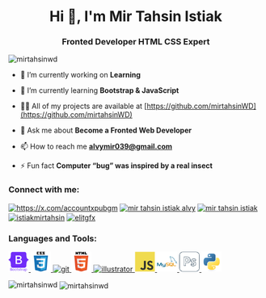 <h1 align="center">Hi 👋, I'm Mir Tahsin Istiak</h1>
<h3 align="center">Fronted Developer HTML CSS Expert</h3>

<p align="left"> <img src="https://komarev.com/ghpvc/?username=mirtahsinwd&label=Profile%20views&color=0e75b6&style=flat" alt="mirtahsinwd" /> </p>

- 🔭 I’m currently working on **Learning**

- 🌱 I’m currently learning **Bootstrap & JavaScript**

- 👨‍💻 All of my projects are available at [https://github.com/mirtahsinWD](https://github.com/mirtahsinWD)

- 💬 Ask me about **Become a Fronted Web Developer**

- 📫 How to reach me **alvymir039@gmail.com**

- ⚡ Fun fact **Computer “bug” was inspired by a real insect**

<h3 align="left">Connect with me:</h3>
<p align="left">
<a href="https://twitter.com/https://x.com/accountxpubgm" target="blank"><img align="center" src="https://raw.githubusercontent.com/rahuldkjain/github-profile-readme-generator/master/src/images/icons/Social/twitter.svg" alt="https://x.com/accountxpubgm" height="30" width="40" /></a>
<a href="https://linkedin.com/in/mir tahsin istiak alvy" target="blank"><img align="center" src="https://raw.githubusercontent.com/rahuldkjain/github-profile-readme-generator/master/src/images/icons/Social/linked-in-alt.svg" alt="mir tahsin istiak alvy" height="30" width="40" /></a>
<a href="https://fb.com/mir tahsin istiak" target="blank"><img align="center" src="https://raw.githubusercontent.com/rahuldkjain/github-profile-readme-generator/master/src/images/icons/Social/facebook.svg" alt="mir tahsin istiak" height="30" width="40" /></a>
<a href="https://instagram.com/istiakmirtahsin" target="blank"><img align="center" src="https://raw.githubusercontent.com/rahuldkjain/github-profile-readme-generator/master/src/images/icons/Social/instagram.svg" alt="istiakmirtahsin" height="30" width="40" /></a>
<a href="https://www.behance.net/elitgfx" target="blank"><img align="center" src="https://raw.githubusercontent.com/rahuldkjain/github-profile-readme-generator/master/src/images/icons/Social/behance.svg" alt="elitgfx" height="30" width="40" /></a>
</p>

<h3 align="left">Languages and Tools:</h3>
<p align="left"> <a href="https://getbootstrap.com" target="_blank" rel="noreferrer"> <img src="https://raw.githubusercontent.com/devicons/devicon/master/icons/bootstrap/bootstrap-plain-wordmark.svg" alt="bootstrap" width="40" height="40"/> </a> <a href="https://www.w3schools.com/css/" target="_blank" rel="noreferrer"> <img src="https://raw.githubusercontent.com/devicons/devicon/master/icons/css3/css3-original-wordmark.svg" alt="css3" width="40" height="40"/> </a> <a href="https://git-scm.com/" target="_blank" rel="noreferrer"> <img src="https://www.vectorlogo.zone/logos/git-scm/git-scm-icon.svg" alt="git" width="40" height="40"/> </a> <a href="https://www.w3.org/html/" target="_blank" rel="noreferrer"> <img src="https://raw.githubusercontent.com/devicons/devicon/master/icons/html5/html5-original-wordmark.svg" alt="html5" width="40" height="40"/> </a> <a href="https://www.adobe.com/in/products/illustrator.html" target="_blank" rel="noreferrer"> <img src="https://www.vectorlogo.zone/logos/adobe_illustrator/adobe_illustrator-icon.svg" alt="illustrator" width="40" height="40"/> </a> <a href="https://developer.mozilla.org/en-US/docs/Web/JavaScript" target="_blank" rel="noreferrer"> <img src="https://raw.githubusercontent.com/devicons/devicon/master/icons/javascript/javascript-original.svg" alt="javascript" width="40" height="40"/> </a> <a href="https://www.mysql.com/" target="_blank" rel="noreferrer"> <img src="https://raw.githubusercontent.com/devicons/devicon/master/icons/mysql/mysql-original-wordmark.svg" alt="mysql" width="40" height="40"/> </a> <a href="https://www.photoshop.com/en" target="_blank" rel="noreferrer"> <img src="https://raw.githubusercontent.com/devicons/devicon/master/icons/photoshop/photoshop-line.svg" alt="photoshop" width="40" height="40"/> </a> <a href="https://www.python.org" target="_blank" rel="noreferrer"> <img src="https://raw.githubusercontent.com/devicons/devicon/master/icons/python/python-original.svg" alt="python" width="40" height="40"/> </a> </p>

<p><img align="left" src="https://github-readme-stats.vercel.app/api/top-langs?username=mirtahsinwd&show_icons=true&locale=en&layout=compact" alt="mirtahsinwd" /></p>

<p>&nbsp;<img align="center" src="https://github-readme-stats.vercel.app/api?username=mirtahsinwd&show_icons=true&locale=en" alt="mirtahsinwd" /></p>
